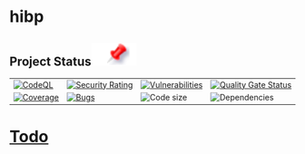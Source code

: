 # hibp
<!-- markdownlint-disable -->
## Project Status[![](https://raw.githubusercontent.com/aregtech/areg-sdk/master/docs/img/pin.svg)](#project-status)
<table class="no-border">
	<tr>
		<td><a href="https://github.com/caio-silva/hibp/actions/workflows/codeql-analysis.yml" alt="CodeQL"><img src="https://github.com/caio-silva/hibp/actions/workflows/codeql.yml/badge.svg" alt="CodeQL"/></a></td>
		<td><a href="https://sonarcloud.io/summary/new_code?id=caio-silva_hibp"><img src="https://sonarcloud.io/api/project_badges/measure?project=caio-silva_hibp&metric=security_rating" alt="Security Rating"></a></td>
		<td><a href="https://sonarcloud.io/summary/new_code?id=caio-silva_hibp"><img src="https://sonarcloud.io/api/project_badges/measure?project=caio-silva_hibp&metric=vulnerabilities" alt="Vulnerabilities"></a></td>
		<td><a href="https://sonarcloud.io/summary/new_code?id=caio-silva_hibp"><img src="https://sonarcloud.io/api/project_badges/measure?project=caio-silva_hibp&metric=alert_status" alt="Quality Gate Status"></a></td>
	</tr>
	<tr>
		<td><a href="https://sonarcloud.io/summary/new_code?id=caio-silva_hibp"><img src="https://sonarcloud.io/api/project_badges/measure?project=caio-silva_hibp&metric=coverage" alt="Coverage"></a></td>
		<td><a href="https://sonarcloud.io/summary/new_code?id=caio-silva_hibp"><img src="https://sonarcloud.io/api/project_badges/measure?project=caio-silva_hibp&metric=bugs" alt="Bugs"></a></td>
		<td><img src="https://img.shields.io/github/languages/code-size/caio-silva/hibp" alt="Code size"/></td>
		<td><img src="https://img.shields.io/librariesio/github/caio-silva/hibp" alt="Dependencies"></td>
	</tr>
</table>

# [Todo](TODO.md)

